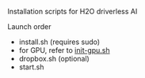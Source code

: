 Installation scripts for H2O driverless AI

Launch order

- install.sh (requires sudo)
- for GPU, refer to [init-gpu.sh](https://gist.github.com/shadiakiki1986/0c9ea999113691fb9a7ae64e3541fe29#file-init-gpu-sh)
- dropbox.sh (optional)
- start.sh